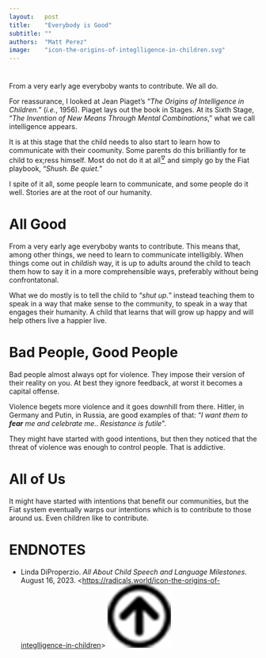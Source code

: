 ```yaml
---
layout:   post
title:    "Everybody is Good"
subtitle: ""
authors:  "Matt Perez"
image:    "icon-the-origins-of-integlligence-in-children.svg"
---
```


<div style='display:none; '>
 <p>Everybody is trying to contribute. For some, the mean is violence, for others, the mean is conversations. We must learn to teach conversations.</p>
</div>

<h1></h1>
 <p>From a very early age everyboby wants to contribute. We all do.</p>
 <p>For reassurance, I looked at Jean Piaget&rsquo;s &ldquo;<em>The Origins of Intelligence in Children.</em>&rdquo; (<em>i.e.</em>, 1956). Piaget lays out the book in Stages. At its Sixth Stage, &ldquo;<em>The Invention of New Means Through Mental Combinations</em>,&rdquo; what we call intelligence appears.</p>
 <p>It is at this stage that the child needs to also start to learn how to communicate with their coomunity. Some parents do this brilliantly for te child to ex;ress himself. Most do not do it at all<a href="#en01"><sup id="bm01">&hairsp;&nabla;&hairsp;</sup></a> and simply go by the Fiat playbook, &ldquo;<em>Shush. Be quiet.</em>&rdquo;</p>
 <p>I spite of it all, some people learn to communicate, and some people do it well. Stories are at the root of our humanity.</p>

<h1>All Good</h1>
 <p>From a very early age everyboby wants to contribute. This means that, among other things, we need to learn to communicate intelligibly. When things come out in <em>childish</em> way, it is up to adults around the child to teach them how to say it in a more comprehensible ways, preferably without being confrontatonal.</p>
 <p>What we do mostly is to tell the child to &ldquo;<em>shut up.</em>&rdquo; instead teaching them to speak in a way that make sense to the community, to speak in a way that engages their humanity. A child that learns that will grow up happy and will help others live a happier live.</p>

<h1>Bad People, Good People</h1>
 <p>Bad people almost always opt for violence. They impose their version of their reality on you. At best they ignore feedback, at worst it becomes a capital offense.</p>
 <p>Violence begets more violence and it goes downhill from there. Hitler, in Germany and Putin, in Russia, are good examples of that: &ldquo;<em>I want them to <strong>fear</strong> me and celebrate me.</em>. <em>Resistance is futile</em>&rdquo;.</p>
 <p>They might have started with good intentions, but then they noticed that the threat of violence was enough to control people. That is addictive.</p>

<h1>All of Us</h1>
 <p>It might have started with intentions that benefit our communities, but the Fiat system eventually warps our intentions which is to contribute to those around us. Even children like to contribute.</p>

<h1 class="_section">ENDNOTES</h1>
 <ul>
  <li id="en01">
   <p class="_list-item">
    Linda DiProperzio.
    <em>All About Child Speech and Language Milestones</em>.
    August 16, 2023.
    &lt;<a href="https://radicals.world/icon-the-origins-of-integlligence-in-children" target="_blank">https://radicals.world/icon-the-origins-of-integlligence-in-children</a>&gt;
    <a class="_uparrow" href="#bm01"><img src="/assets/img/arrow-up-icon.png"></a>
   </p>
  </li>
 </ul>
